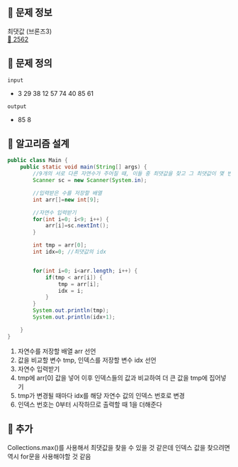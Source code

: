 ## 🌵 문제 정보
최댓값 (브론즈3) <br>
[🚗 2562](https://www.acmicpc.net/problem/2562)

## 🌵 문제 정의
`input` <br>
- 3
  29
  38
  12
  57
  74
  40
  85
  61

`output` <br>
- 85 8

## 🌵 알고리즘 설계

```java
public class Main {
    public static void main(String[] args) {
        //9개의 서로 다른 자연수가 주어질 때, 이들 중 최댓값을 찾고 그 최댓값이 몇 번째 수인지를 구하는 프로그램을 작성하시오.
        Scanner sc = new Scanner(System.in);

        //입력받은 수를 저장할 배열
        int arr[]=new int[9];

        //자연수 입력받기
        for(int i=0; i<9; i++) {
            arr[i]=sc.nextInt();
        }

        int tmp = arr[0];
        int idx=0; //최댓값의 idx


        for(int i=0; i<arr.length; i++) {
            if(tmp < arr[i]) {
                tmp = arr[i];
                idx = i;
            }
        }
        System.out.println(tmp);
        System.out.println(idx+1);

    }
}
```
1. 자연수를 저장할 배열 arr 선언
2. 값을 비교할 변수 tmp, 인덱스를 저장할 변수 idx 선언
3. 자연수 입력받기
4. tmp에 arr[0] 값을 넣어 이후 인덱스들의 값과 비교하여 더 큰 값을 tmp에 집어넣기
5. tmp가 변경될 때마다 idx를 해당 자연수 값의 인덱스 번호로 변경
6. 인덱스 번호는 0부터 시작하므로 출력할 때 1을 더해준다


## 🌵 추가

Collections.max()를 사용해서 최댓값을 찾을 수 있을 것 같은데 인덱스 값을 찾으려면 역시 for문을 사용해야할 것 같음
